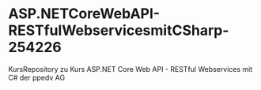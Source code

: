 # ASP.NETCoreWebAPI-RESTfulWebservicesmitCSharp-254226
KursRepository zu Kurs ASP.NET Core Web API - RESTful Webservices mit C# der ppedv AG
